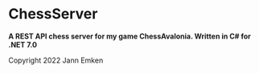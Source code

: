 # ChessServer
**A REST API chess server for my game ChessAvalonia. Written in C# for .NET 7.0**

Copyright 2022 Jann Emken
